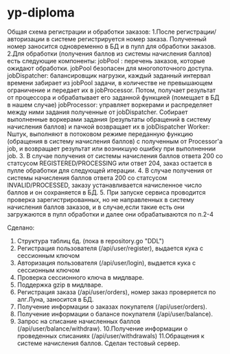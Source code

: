 # yp-diploma

Общая схема регистрации и обработки заказов:
1.После регистрации/авторизации в системе регистрируется номер заказа. Полученный номер заносится одновременно в БД и в пулл для обработки заказов.
2.Для обработки (получения баллов из системы начисления баллов) есть следующие компоненты:
jobPool : перечень заказов, которые ожидают обработки. jobPool безопасен для многопоточного доступа.
jobDispatcher: балансировщик нагрузки, каждый заданный интервал времени забирает из jobPool задачи, в количестве не превышающем ограничение и передает их в jobProcessor. Потом, получает результат от процессора и обрабатывает его заданной функцией (помещает в БД в нашем случае)
jobProcessor: управляет воркерами и распределяет между ними задания полученные от jobDispatcher. Собирает выполненные воркерами задания (результаты обращений в систему начисления баллов) и пачкой возвращает их в jobDispatcher
Worker: Nштук, выполняют в потоковом режиме переданную функцию (обращения в систему начисления баллов) с полученным от Processor'а job, и возвращает результат или возникшую ошибку при выполненнии job.
3. В случае получения от системы начисления баллов ответа 200 со статсусом REGISTERED/PROCESSING или ответ 204, заказ остается в пулле обработки для следующей итерации.
4. В случае получения от системы начисления баллов ответа 200 со статсусом INVALID/PROCESSED, заказу устанавливается начисленное число баллов и он сохраняется в БД.
5. При запуске сервиса проводится проверка зарегистрированных, но не направленных в систему начисления баллов заказов, и в случае,если такие есть они загружаются в пулл обработки и далее они обрабатываются по п.2-4

Сделано:
1. Структура таблиц бд. (пока в repository.go "DDL") 
2. Регистрация пользователя (/api/user/register), выдается кука с сессионным ключом
3. Авторизация пользователя (/api/user/login), выдается кука с сессионным ключом
4. Проверка сессионного ключа в мидлваре.
5. Поддержка gzip в мидлваре.
6. Регистрация заказа (/api/user/orders), номер заказ проверяется по алг.Луна, заносится в БД.
7. Получение информации о заказах покупателя (/api/user/orders). 
8. Получение информации о балансе покупателя (/api/user/balance).
9. Запрос на списание начисленных баллов (/api/user/balance/withdraw).
10.Получение информации о проведенных списаниях (/api/user/withdrawals)
11.Обращения к системе начисления баллов. Сделан тестовый сервер.

